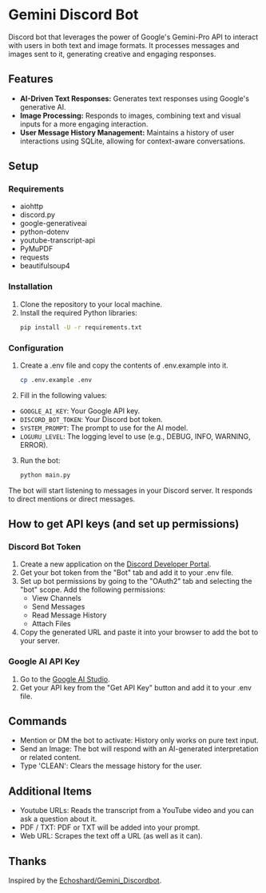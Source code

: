 # Gemini Discord Bot

Discord bot that leverages the power of Google's Gemini-Pro API to interact with users in both text and image formats. It processes messages and images sent to it, generating creative and engaging responses.

## Features

- **AI-Driven Text Responses:** Generates text responses using Google's generative AI.
- **Image Processing:** Responds to images, combining text and visual inputs for a more engaging interaction.
- **User Message History Management:** Maintains a history of user interactions using SQLite, allowing for context-aware conversations.

## Setup

### Requirements

- aiohttp
- discord.py
- google-generativeai
- python-dotenv
- youtube-transcript-api
- PyMuPDF
- requests
- beautifulsoup4

### Installation

1. Clone the repository to your local machine.
2. Install the required Python libraries:
   ```sh
   pip install -U -r requirements.txt
    ```

### Configuration
1. Create a .env file and copy the contents of .env.example into it.
   ```sh
   cp .env.example .env
   ```
2. Fill in the following values:
  - `GOOGLE_AI_KEY`: Your Google API key.
  - `DISCORD_BOT_TOKEN`: Your Discord bot token.
  - `SYSTEM_PROMPT`: The prompt to use for the AI model.
  - `LOGURU_LEVEL`: The logging level to use (e.g., DEBUG, INFO, WARNING, ERROR).
3. Run the bot:
   ```sh
   python main.py
   ```
The bot will start listening to messages in your Discord server. It responds to direct mentions or direct messages.

## How to get API keys (and set up permissions)
### Discord Bot Token
1. Create a new application on the [Discord Developer Portal](https://discord.com/developers/applications/).
2. Get your bot token from the "Bot" tab and add it to your .env file.
3. Set up bot permissions by going to the "OAuth2" tab and selecting the "bot" scope. Add the following permissions:
   - View Channels
   - Send Messages
   - Read Message History
   - Attach Files
4. Copy the generated URL and paste it into your browser to add the bot to your server.
### Google AI API Key
1. Go to the [Google AI Studio](https://aistudio.google.com/app/).
2. Get your API key from the "Get API Key" button and add it to your .env file.

## Commands
- Mention or DM the bot to activate: History only works on pure text input.
- Send an Image: The bot will respond with an AI-generated interpretation or related content.
- Type 'CLEAN': Clears the message history for the user.

## Additional Items
- Youtube URLs: Reads the transcript from a YouTube video and you can ask a question about it.
- PDF / TXT: PDF or TXT will be added into your prompt.
- Web URL: Scrapes the text off a URL (as well as it can).

## Thanks
Inspired by the [Echoshard/Gemini_Discordbot](https://github.com/Echoshard/Gemini_Discordbot).